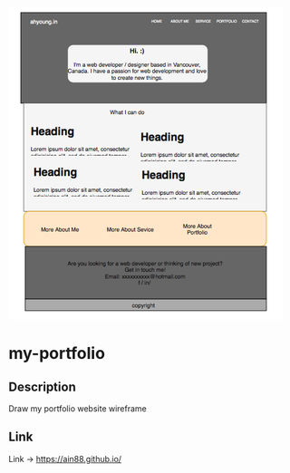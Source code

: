 <a href="https://ain88.github.io/"><img src="https://raw.githubusercontent.com/Ain88/my-portfolio/master/Screen%20Shot%202018-02-09%20at%2010.13.25%20PM.png?v=3&s=200" title="my_portfolio" alt="my_portfolio"></a>

# my-portfolio

## Description
Draw my portfolio website wireframe

## Link
Link -> https://ain88.github.io/
